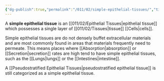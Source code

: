 ```yaml
---
{"dg-publish":true,"permalink":"/011/02/simple-epithelial-tissues/","title":"Simple Epithelial Tissues","tags":["BIOL422"],"noteIcon":"fallback","created":"2024-09-26T13:45:04.129-07:00","updated":"2024-09-26T15:25:27.212-07:00"}
---
```


A **simple epithelial tissue** is an [[011/02/Epithelial Tissues\|epithelial tissue]] which possesses a single layer of [[011/02/Tissues\|tissue]] [[Cells\|cells]].

Simple epithelial tissues are do not densely buffet extracellular materials and are most commonly found in areas that materials frequently need to permeate. This means places where [[Absorption\|absorption]] or [[Secretion\|secretion]] rates are high tend to have simple epithelial tissues, such as the [[Lungs\|lungs]] or the [[Intestines\|intestine]].

A [[Pseudostratified Epithelial Tissues\|pseudostratified epithelial tissue]] is still categorized as a simple epithelial tissue.